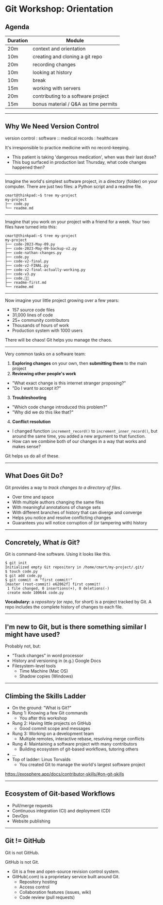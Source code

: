 # Git Workshop: Orientation

## Agenda

| Duration | Module                               |
|----------|--------------------------------------|
| 20m      | context and orientation              |
| 10m      | creating and cloning a git repo      |
| 20m      | recording changes                    |
| 10m      | looking at history                   |
| 10m      | break                                |
| 15m      | working with servers                 |
| 20m      | contributing to a software project   |
| 15m      | bonus material / Q&A as time permits |

<!--
Times are squishy, we can adjust as it suits the group.

Who here has ever worked on a programming project?
On your own or for school?
Who here knows what Git does? Not GitHub, just Git.
Who here has used Git?

Consider pairing students per experience
-->

---

## Why We Need Version Control

version control : software :: medical records : healthcare

It's irresponsible to practice medicine with no record-keeping.

- This patient is taking 'dangerous medication', when was their last dose? 
- This bug surfaced in production last Thursday, what code changes happened then?

<!--
A patient chart answers the first question, a Git repository answers the second.

The terms "version control" and "revision control" mean approximately the same thing, I'll use them interchangeably.
-->

---

Imagine the world's simplest software project, in a directory (folder) on your computer. There are just two files: a Python script and a readme file.

```
cmart@thinkpad:~$ tree my-project
my-project
├── code.py
└── readme.md
```

<!--
The `tree` command draws the contents of a folder as a visual tree structure. We'll use it a lot today.
-->

---

Imagine that you work on your project with a friend for a week. Your two files have turned into this:

```
cmart@thinkpad:~$ tree my-project
my-project
├── code-2023-May-09.py
├── code-2023-May-09-backup-v2.py
├── code-nathan-changes.py
├── code.py
├── code-v2-final.py
├── code-v2-FINAL.py
├── code-v2-final-actually-working.py
├── code-v3.py
├── code.😵‍💫
├── readme-first.md
└── readme.md
```

<!--
Has anyone ever worked on a project like this? Especially a group project with multiple authors?

If you're seeing this project for the first time, how do you know which file to open?
-->

---

Now imagine your little project growing over a few years:

- 157 source code files
- 31,000 lines of code
- 25+ community contributors
- Thousands of hours of work
- Production system with 1000 users

<!--
this actually happened to me
-->

There will be chaos! Git helps you manage the chaos.

---

Very common tasks on a software team:

1. **Exploring changes** on your own, then **submitting them** to the main project
2. **Reviewing other people's work**
- "What exact change is this internet stranger proposing?"
- "Do I want to accept it?"
3. **Troubleshooting**
- "Which code change introduced this problem?"
- "Why did we do this like that?"
4. **Conflict resolution**
- I changed function `increment_record()` to `increment_inner_record()`, but around the same time, you added a new argument to that function.
- How can we combine both of our changes in a way that works and makes sense?

Git helps us do all of these.

---

## What Does Git Do?

Git provides a way to _track changes to a directory of files_.

- Over time and space
- With multiple authors changing the same files
- With meaningful annotations of change sets
- With different branches of history that can diverge and converge
- Helps you notice and resolve conflicting changes
- Guarantees you will notice corruption of (or tampering with) history

---

## Concretely, What _is_ Git?

Git is command-line software. Using it looks like this.

```shell
$ git init
Initialized empty Git repository in /home/cmart/my-project/.git/
$ touch code.py
$ git add code.py
$ git commit -m "first commit!"
[master (root-commit) e62062f] first commit!
 1 file changed, 0 insertions(+), 0 deletions(-)
 create mode 100644 code.py
```

**Vocabulary:** a *repository* (or *repo*, for short) is a project tracked by Git. A repo includes the complete history of changes to each file.

<!--
Here I'm initializing a new repo, adding a file to my staging area, and making a commit.
-->

---

## I'm new to Git, but is there something similar I might have used?

Probably not, but:

- "Track changes" in word processor
- History and versioning in (e.g.) Google Docs
- Filesystem-level tools
    - Time Machine (Mac OS)
    - Shadow copies (Windows)

<!--
These record changes in the background while you build content. You don't have to think about them until you need to look at what has changed.

Git is not like that: Git is for changes that you scope and annotate explicitly. It's kind of like storytelling.
-->


---

## Climbing the Skills Ladder

- On the ground: "What is Git?"
- Rung 1: Knowing a few Git commands
    - You after this workshop
- Rung 2: Having little projects on GitHub
    - Good commit scope and messages
- Rung 3: Working on a development team
    - Multiple remotes, interactive rebase, resolving merge conflicts
- Rung 4: Maintaining a software project with many contributors
    - Building ecosystem of git-based workflows, tutoring others
- ...
- Top of ladder: Linus Torvalds
    - You created Git to manage the world's largest software project
    
<https://exosphere.app/docs/contributor-skills/#on-git-skills>

<!--
This workshop is the briefest introduction. You will leave knowing barely enough to be dangerous. You will git stuck, this is normal!
-->

---

## Ecosystem of Git-based Workflows

- Pull/merge requests
- Continuous integration (CI) and deployment (CD)
- DevOps
- Website publishing

---

## Git != GitHub

Git is not GitHub.

GitHub is not Git.

- Git is a free and open-source revision control system.
- GitHub(.com) is a proprietary service built around Git.
  - Repository hosting
  - Access control
  - Collaboration features (issues, wiki)
  - Code review (pull requests)

<!--
We can hold hands and say it together.

Git is GPL software, trademark owned by the Software Freedom Conservancy, developed by Linux Kernel developers.

GitHub is owned by Microsoft. Several alternatives to GitHub.

This workshop focuses mostly on Git, we use GitHub a little bit near the end.
-->
